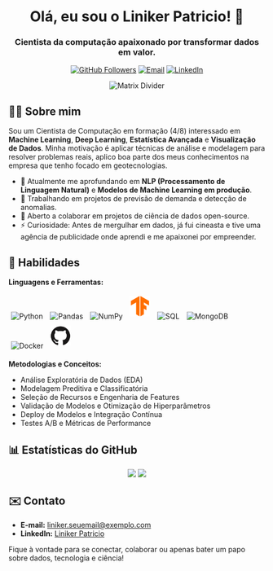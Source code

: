 <!-- Banner -->
<h1 align="center">Olá, eu sou o Liniker Patricio! 👋</h1>
<h3 align="center">Cientista da computação apaixonado por transformar dados em valor.</h3>

<!-- Badges e Status -->
<p align="center">
  <a href="https://github.com/LinikerB"><img src="https://img.shields.io/github/followers/LinikerB?label=Follow&style=social" alt="GitHub Followers" /></a>
  <a href="mailto:liniker.patricio@gmail.com"><img src="https://img.shields.io/badge/Email-liniker.patricio%40gmail.com-blue" alt="Email" /></a>
  <a href="https://www.linkedin.com/in/liniker-patricio-568683134"><img src="https://img.shields.io/badge/LinkedIn-Liniker%20Patricio-blue?logo=linkedin" alt="LinkedIn" /></a>
</p>


<p align="center">
  <img src="https://blogger.googleusercontent.com/img/b/R29vZ2xl/AVvXsEg9DtpLg5IU1ygtG8R39d2MfNaMlTX7KXSllGddEj-BEdnjRi92il3IMt8YhrdU6nTlLXT9bKgTHRFGnH4hlyV2Kg5ZHRdjWOglhIYXRqbptt5g2z9lBxlc1Ciqd4lwfBNOG-_lFntufFU/s1600/matrix+ye%C5%9Fil+yaz%C4%B1lar+(3).gif" alt="Matrix Divider" width="1000" height="100"/>
</p>

<!-- Sobre mim -->
## 👨‍💻 Sobre mim

Sou um Cientista de Computação em formação (4/8) interessado em **Machine Learning**, **Deep Learning**, **Estatística Avançada** e **Visualização de Dados**. Minha motivação é aplicar técnicas de análise e modelagem para resolver problemas reais, aplico boa parte dos meus conhecimentos na empresa que tenho focado em geotecnologias.

- 🌱 Atualmente me aprofundando em **NLP (Processamento de Linguagem Natural)** e **Modelos de Machine Learning em produção**.
- 🔭 Trabalhando em projetos de previsão de demanda e detecção de anomalias.
- 👯 Aberto a colaborar em projetos de ciência de dados open-source.
- ⚡ Curiosidade: Antes de mergulhar em dados, já fui cineasta e tive uma agência de publicidade onde aprendi e me apaixonei por empreender.

## 💼 Habilidades

**Linguagens e Ferramentas:**

<div style="display:inline_block; flex-direction:row; flex-wrap: wrap;">
  <img height="40" src="https://cdn.jsdelivr.net/gh/devicons/devicon@latest/icons/python/python-plain.svg" alt="Python" style="margin:5px;"/>
  <img height="40" src="https://cdn.jsdelivr.net/gh/devicons/devicon@latest/icons/pandas/pandas-original.svg" alt="Pandas" style="margin:5px;" />
  <img height="40" src="https://cdn.jsdelivr.net/gh/devicons/devicon@latest/icons/numpy/numpy-plain.svg" alt="NumPy" style="margin:5px;" />
  <img height="40" src="https://raw.githubusercontent.com/devicons/devicon/master/icons/tensorflow/tensorflow-original.svg" alt="TensorFlow" style="margin:5px;" />
  <img height="40" src="https://cdn.jsdelivr.net/gh/devicons/devicon@latest/icons/sqlite/sqlite-original.svg" alt="SQL" style="margin:5px;" />
  <img height="40" src="https://cdn.jsdelivr.net/gh/devicons/devicon@latest/icons/mongodb/mongodb-original.svg" alt="MongoDB" style="margin:5px;" />
  <img height="40" src="https://cdn.jsdelivr.net/gh/devicons/devicon@latest/icons/docker/docker-plain.svg" alt="Docker" style="margin:5px;" />
  <img height="40" src="https://raw.githubusercontent.com/devicons/devicon/master/icons/github/github-original.svg" alt="GitHub" style="margin:5px;" />
</div>

**Metodologias e Conceitos:**
- Análise Exploratória de Dados (EDA)
- Modelagem Preditiva e Classificatória
- Seleção de Recursos e Engenharia de Features
- Validação de Modelos e Otimização de Hiperparâmetros
- Deploy de Modelos e Integração Contínua
- Testes A/B e Métricas de Performance


## 📊 Estatísticas do GitHub

<p align="center" gap=10px>
  <img height="180em" src="https://github-readme-stats.vercel.app/api?username=LinikerB&show_icons=true&theme=dark&include_all_commits=true&count_private=true"/>
  <img height="180em" src="https://github-readme-stats.vercel.app/api/top-langs/?username=LinikerB&layout=compact&theme=dark"/>
</p>


## ✉️ Contato

- **E-mail:** [liniker.seuemail@exemplo.com](mailto:liniker.seuemail@exemplo.com)
- **LinkedIn:** [Liniker Patricio](https://www.linkedin.com/in/liniker-patricio/)

Fique à vontade para se conectar, colaborar ou apenas bater um papo sobre dados, tecnologia e ciência!
